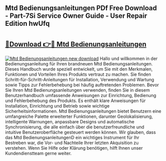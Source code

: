## Mtd Bedienungsanleitungen PDf Free Download - Part-7Si Service Owner Guide - User Repair Edition hwUfq

# <h2><a href="http://df5urc8.blite.top/?on=Mtd+Bedienungsanleitungen">🔗Download 👉🔴 Mtd Bedienungsanleitungen</a></h2>

[![Mtd Bedienungsanleitungen new download](https://i.imgur.com/lujVjoI.png)](http://df5urc8.blite.top/?on=Mtd+Bedienungsanleitungen)
Hallo und willkommen in der Bedienungsanleitung für Ihren brandneuen Mtd Bedienungsanleitungen. Dieses Handbuch wurde speziell entwickelt, um Sie mit den Merkmalen, Funktionen und Vorteilen Ihres Produkts vertraut zu machen. Sie finden Schritt-für-Schritt-Anleitungen für Installation, Verwendung und Wartung sowie Tipps zur Fehlerbehebung bei häufig auftretenden Problemen. Bevor Sie Ihren Mtd Bedienungsanleitungen verwenden, finden Sie in diesem Benutzerhandbuch umfassende Anweisungen zur Einrichtung, Bedienung und Fehlerbehebung des Produkts. Es enthält klare Anweisungen für Installation, Einrichtung und Betrieb sowie wichtige Sicherheitsinformationen. Mtd Bedienungsanleitungen bietet Benutzern eine umfangreiche Palette erweiterter Funktionen, darunter Geolokalisierung, intelligente Warnungen, anpassbare Designs und automatische Synchronisierung, die alle einfach über die benutzerfreundliche und intuitive Benutzeroberfläche gesteuert werden können. Wir glauben, dass das Mtd BedienungsanleitungenD ein wichtiges Instrument für Ihr Bestreben war, die Vor- und Nachteile Ihrer letzten Akquisition zu verstehen. Wenn Sie Hilfe oder Klärung benötigen, hilft Ihnen unser Kundendienstteam gerne weiter.
